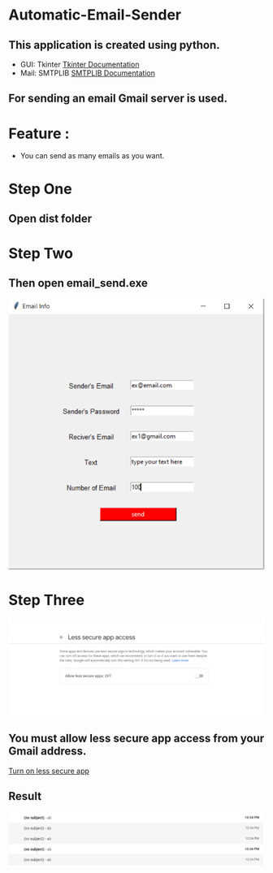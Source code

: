 # Automatic-Email-Sender
## This application is created using python.
* GUI: Tkinter 
[Tkinter Documentation](https://docs.python.org/3/library/tkinter.html)
* Mail: SMTPLIB
[SMTPLIB Documentation](https://docs.python.org/3/library/smtplib.html)
## For sending an email Gmail server is used.

# Feature :
* You can send as many emails as you want.

# Step One
## Open dist folder 

# Step Two
## Then open email_send.exe 
![GUI](https://github.com/rakib1521/Automatic-Email-Sender/blob/master/image/one.PNG)
# Step Three
![less secure app](https://github.com/rakib1521/Automatic-Email-Sender/blob/master/image/three.PNG)
## You must allow less secure app access from your Gmail address.
[Turn on less secure app](https://myaccount.google.com/lesssecureapps)

## Result

![Result](https://github.com/rakib1521/Automatic-Email-Sender/blob/master/image/two.PNG)
